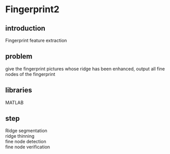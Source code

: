 # Fingerprint2
## introduction
Fingerprint feature extraction
## problem
give the fingerprint pictures whose ridge has been enhanced, output all fine nodes of the fingerprint
## libraries
MATLAB
## step
Ridge segmentation  
ridge thinning  
fine node detection  
fine node verification
